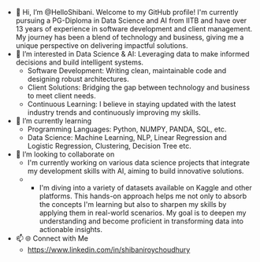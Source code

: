 - 👋 Hi, I’m @HelloShibani. Welcome to my GitHub profile! I'm currently pursuing a PG-Diploma in Data Science and AI from IITB and have over 13 years of experience in software development and client management. My journey has been a blend of technology and business, giving me a unique perspective on delivering impactful solutions.
- 👀 I’m interested in Data Science & AI: Leveraging data to make informed decisions and build intelligent systems.
    - Software Development: Writing clean, maintainable code and designing robust architectures.
    - Client Solutions: Bridging the gap between technology and business to meet client needs.
    - Continuous Learning: I believe in staying updated with the latest industry trends and continuously improving my skills.
- 🌱 I’m currently learning
    - Programming Languages: Python, NUMPY, PANDA, SQL, etc.
    - Data Science: Machine Learning, NLP, Linear Regression and Logistic Regression, Clustering, Decision Tree etc.
- 💞️ I’m looking to collaborate on
    - I'm currently working on various data science projects that integrate my development skills with AI, aiming to build innovative solutions.
    - - I'm diving into a variety of datasets available on Kaggle and other platforms. This hands-on approach helps me not only to absorb the concepts I'm learning but also to sharpen my skills by applying them in real-world scenarios. My goal is to deepen my understanding and become proficient in transforming data into actionable insights.
- 📫 🌐 Connect with Me
    - https://www.linkedin.com/in/shibaniroychoudhury
<!-- - 😄 Pronouns: ...
- ⚡ Fun fact: ...
-->
<!---
HelloShibani/HelloShibani is a ✨ special ✨ repository because its `README.md` (this file) appears on your GitHub profile.
You can click the Preview link to take a look at your changes.
--->
